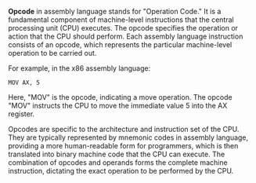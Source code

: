 **Opcode** in assembly language stands for "Operation Code." It is a fundamental component of machine-level instructions that the central processing unit (CPU) executes. The opcode specifies the operation or action that the CPU should perform. Each assembly language instruction consists of an opcode, which represents the particular machine-level operation to be carried out.

For example, in the x86 assembly language:

```assembly
MOV AX, 5
```

Here, "MOV" is the opcode, indicating a move operation. The opcode "MOV" instructs the CPU to move the immediate value 5 into the AX register.

Opcodes are specific to the architecture and instruction set of the CPU. They are typically represented by mnemonic codes in assembly language, providing a more human-readable form for programmers, which is then translated into binary machine code that the CPU can execute. The combination of opcodes and operands forms the complete machine instruction, dictating the exact operation to be performed by the CPU.

